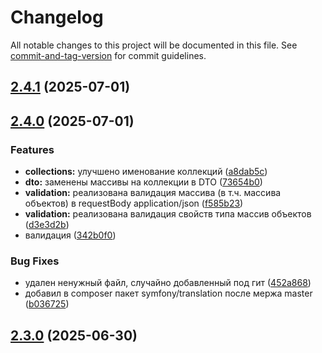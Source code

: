 # Changelog

All notable changes to this project will be documented in this file. See [commit-and-tag-version](https://github.com/absolute-version/commit-and-tag-version) for commit guidelines.

## [2.4.1](https://github.com/webpractik/bitrixapigen/compare/v2.4.0...v2.4.1) (2025-07-01)

## [2.4.0](https://github.com/webpractik/bitrixapigen/compare/v2.3.0...v2.4.0) (2025-07-01)


### Features

* **collections:** улучшено именование коллекций ([a8dab5c](https://github.com/webpractik/bitrixapigen/commit/a8dab5ca4348e2afd2fea452567d3c246c7e45f6))
* **dto:** заменены массивы на коллекции в DTO ([73654b0](https://github.com/webpractik/bitrixapigen/commit/73654b07d87e7a0e4347728fdd17e5dfbe4eec58))
* **validation:** реализована валидация массива (в т.ч. массива объектов) в requestBody application/json ([f585b23](https://github.com/webpractik/bitrixapigen/commit/f585b234ede6fc7b4b7181f29d667421fd55bf4b))
* **validation:** реализована валидация свойств типа массив объектов ([d3e3d2b](https://github.com/webpractik/bitrixapigen/commit/d3e3d2bf8d7605d38f0006298523b26f8be93e9e))
* валидация ([342b0f0](https://github.com/webpractik/bitrixapigen/commit/342b0f0bc5c4b48c237f4fba663b7efb90b20dad))


### Bug Fixes

*  удален ненужный файл, случайно добавленный под гит ([452a868](https://github.com/webpractik/bitrixapigen/commit/452a86840e835b00ce8f93183aba755b7474f9e9))
* добавил в composer пакет symfony/translation после мержа master ([b036725](https://github.com/webpractik/bitrixapigen/commit/b0367255888e57bc761ce0090ebc1cea691b1239))

## [2.3.0](https://github.com/webpractik/bitrixapigen/compare/v2.1.1...v2.3.0) (2025-06-30)
